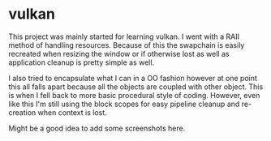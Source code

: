 
# vulkan

This project was mainly started for learning vulkan. 
I went with a RAII method of handling resources. 
Because of this the swapchain is easily recreated when resizing the window or if otherwise lost as well
as application cleanup is pretty simple as well.

I also tried to encapsulate what I can in a OO fashion however 
at one point this all falls apart because all the objects are coupled with other object.
This is when I fell back to more basic procedural style of coding. 
However, even like this I'm still using the block scopes for easy pipeline cleanup and re-creation when context is lost.

Might be a good idea to add some screenshots here.
